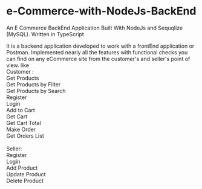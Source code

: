 # e-Commerce-with-NodeJs-BackEnd
An E Commerce BackEnd Application Built With NodeJs and Sequqlize (MySQL). Written in TypeScript

It is a backend application developed to work with a frontEnd application or Postman. Implemented nearly all the features with functional checks you can find on any eCommerce site from the customer's and seller's point of view. like
<br />Customer :<br />
	Get Products<br />
	Get Products by Filter<br />
	Get Products by Search<br />
	Register<br />
	Login<br />
	Add to Cart<br />
	Get Cart<br />
	Get Cart Total<br />
	Make Order<br />
	Get Orders List<br /><br />
Seller:<br />
	Register<br />
	Login<br />
	Add Product<br />
	Update Product<br />
	Delete Product<br />
	
